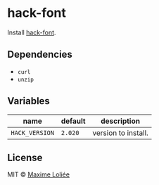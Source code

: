 # hack-font

Install [hack-font](https://github.com/chrissimpkins/Hack).

## Dependencies

- `curl`
- `unzip`

## Variables

name             | default   | description
-----------------|-----------|----------------------------------
`HACK_VERSION` | `2.020` | version to install.

## License

MIT © [Maxime Loliée](https://github.com/loliee/)
